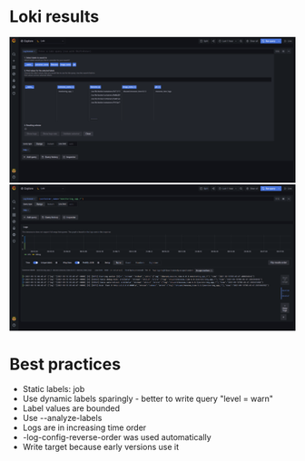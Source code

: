 # Loki results
![Labels](pic/7-1.png)
![Logs](pic/7-2.png)

# Best practices

- Static labels: job
- Use dynamic labels sparingly - better to write query "level = warn"
- Label values are bounded
- Use --analyze-labels
- Logs are in increasing time order
- -log-config-reverse-order was used automatically
- Write target because early versions use it
